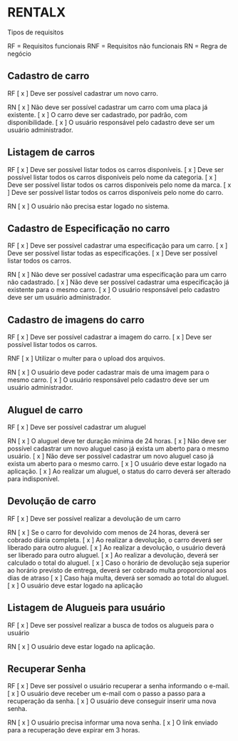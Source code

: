 # RENTALX

Tipos de requisitos

RF = Requisitos funcionais
RNF = Requisitos não funcionais
RN = Regra de negócio

## Cadastro de carro
RF
[ x ] Deve ser possível cadastrar um novo carro.

RN
[ x ] Não deve ser possível cadastrar um carro com uma placa já existente.
[ x ] O carro deve ser cadastrado, por padrão, com disponibilidade.
[ x ] O usuário responsável pelo cadastro deve ser um usuário administrador.

## Listagem de carros
RF
[ x ] Deve ser possível listar todos os carros disponíveis.
[ x ] Deve ser possível listar todos os carros disponíveis pelo nome da categoria.
[ x ] Deve ser possível listar todos os carros disponíveis pelo nome da marca.
[ x ] Deve ser possível listar todos os carros disponíveis pelo nome do carro.

RN
[ x ] O usuário não precisa estar logado no sistema.

## Cadastro de Especificação no carro
RF
[ x ] Deve ser possível cadastrar uma especificação para um carro.
[ x ] Deve ser possível listar todas as especificações.
[ x ] Deve ser possível listar todos os carros.

RN
[ x ] Não deve ser possível cadastrar uma especificação para um carro não cadastrado.
[ x ] Não deve ser possível cadastrar uma especificação já existente para o mesmo carro.
[ x ] O usuário responsável pelo cadastro deve ser um usuário administrador.

## Cadastro de imagens do carro
RF
[ x ] Deve ser possível cadastrar a imagem do carro.
[ x ] Deve ser possível listar todos os carros.

RNF
[ x ] Utilizar o multer para o upload dos arquivos.

RN
[ x ] O usuário deve poder cadastrar mais de uma imagem para o mesmo carro.
[ x ] O usuário responsável pelo cadastro deve ser um usuário administrador.

## Aluguel de carro
RF
[ x ] Deve ser possível cadastrar um aluguel

RN
[ x ] O aluguel deve ter duração mínima de 24 horas.
[ x ] Não deve ser possível cadastrar um novo aluguel caso já exista um aberto para o mesmo usuário.
[ x ] Não deve ser possível cadastrar um novo aluguel caso já exista um aberto para o mesmo carro.
[ x ] O usuário deve estar logado na aplicação.
[ x ] Ao realizar um aluguel, o status do carro deverá ser alterado para indisponível.

## Devolução de carro
RF
[ x ] Deve ser possível realizar a devolução de um carro

RN
[ x ] Se o carro for devolvido com menos de 24 horas, deverá ser cobrado diária completa.
[ x ] Ao realizar a devolução, o carro deverá ser liberado para outro aluguel.
[ x ] Ao realizar a devolução, o usuário deverá ser liberado para outro aluguel.
[ x ] Ao realizar a devolução, deverá ser calculado o total do aluguel.
[ x ] Caso o horário de devolução seja superior ao horário previsto de entrega, deverá ser cobrado multa proporcional aos dias de atraso
[ x ] Caso haja multa, deverá ser somado ao total do aluguel.
[ x ] O usuário deve estar logado na aplicação

## Listagem de Alugueis para usuário
RF
[ x ] Deve ser possível realizar a busca de todos os alugueis para o usuário

RN
[ x ] O usuário deve estar logado na aplicação.

## Recuperar Senha
RF
[ x ] Deve ser possível o usuário recuperar a senha informando o e-mail.
[ x ] O usuário deve receber um e-mail com o passo a passo para a recuperação da senha.
[ x ] O usuário deve conseguir inserir uma nova senha.

RN
[ x ] O usuário precisa informar uma nova senha.
[ x ] O link enviado para a recuperação deve expirar em 3 horas.

